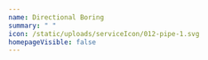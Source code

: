```yaml
---
name: Directional Boring
summary: " "
icon: /static/uploads/serviceIcon/012-pipe-1.svg
homepageVisible: false
---
```

